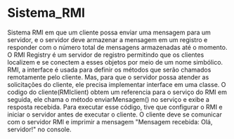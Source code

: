 # Sistema_RMI
Sistema RMI em que um cliente possa enviar uma mensagem para um servidor, e o servidor deve armazenar a mensagem em um registro e responder com o número total de mensagens armazenadas até o momento. O RMI Registry é um servidor de registro  permitindo que os clientes localizem e se conectem a esses objetos por meio de um nome simbólico.
RMI, a interface é usada para definir os métodos que serão chamados remotamente pelo cliente. Mas, para que o servidor possa atender as solicitações do cliente, ele precisa implementar  interface em uma classe.
O codigo do cliente(RMIclient) obtem um referencia para o serviço do RMI em seguida, ele chama o método enviarMensagem() no serviço e exibe a resposta recebida.
Para executar esse código, tive que configurar o RMI e iniciar o servidor antes de executar o cliente. O cliente deve se comunicar com o servidor RMI e imprimir a mensagem "Mensagem recebida: Olá, servidor!" no console.

